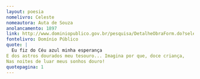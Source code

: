 ```yaml
---
layout: poesia
nomelivro: Celeste
nomeautora: Auta de Souza
anolancamento: 1897
link: http://www.dominiopublico.gov.br/pesquisa/DetalheObraForm.do?select_action=&co_obra=81709
fontelivro: Domínio Público
quote: |
  Eu fiz do Céu azul minha esperança
E dos astros dourados meu tesouro... Imagina por que, doce criança,
Nas noites de luar meus sonhos douro!
quotepagina: 1
---
```

